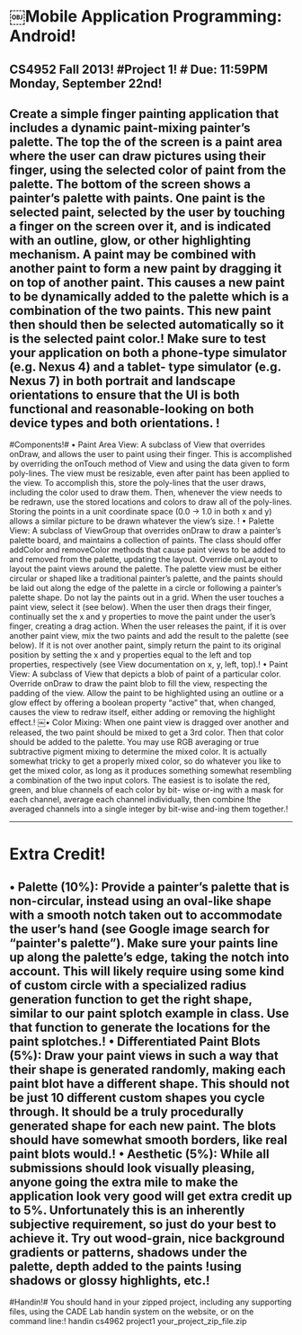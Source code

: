 # ￼Mobile Application Programming: Android! #
CS4952 Fall 2013!
#Project 1! #
Due: 11:59PM Monday, September 22nd!
------------------------------------------------------------------
Create a simple finger painting application that includes a dynamic paint-mixing painter’s palette. The top the of the screen is a paint area where the user can draw pictures using their finger, using the selected color of paint from the palette. The bottom of the screen shows a painter’s palette with paints. One paint is the selected paint, selected by the user by touching a finger on the screen over it, and is indicated with an outline, glow, or other highlighting mechanism. A paint may be combined with another paint to form a new paint by dragging it on top of another paint. This causes a new paint to be dynamically added to the palette which is a combination of the two paints. This new paint then should then be selected automatically so it is the selected paint color.!
Make sure to test your application on both a phone-type simulator (e.g. Nexus 4) and a tablet- type simulator (e.g. Nexus 7) in both portrait and landscape orientations to ensure that the UI is both functional and reasonable-looking on both device types and both orientations. !
---------------------------------------------------------------
#Components!#
• Paint Area View: A subclass of View that overrides onDraw, and allows the user to paint using their finger. This is accomplished by overriding the onTouch method of View and using the data given to form poly-lines. The view must be resizable, even after paint has been applied to the view. To accomplish this, store the poly-lines that the user draws, including the color used to draw them. Then, whenever the view needs to be redrawn, use the stored locations and colors to draw all of the poly-lines. Storing the points in a unit coordinate space (0.0 -> 1.0 in both x and y) allows a similar picture to be drawn whatever the view’s size. !
• Palette View: A subclass of ViewGroup that overrides onDraw to draw a painter’s palette board, and maintains a collection of paints. The class should offer addColor and removeColor methods that cause paint views to be added to and removed from the palette, updating the layout. Override onLayout to layout the paint views around the palette. The palette view must be either circular or shaped like a traditional painter’s palette, and the paints should be laid out along the edge of the palette in a circle or following a painter’s palette shape. Do not lay the paints out in a grid. When the user touches a paint view, select it (see below). When the user then drags their finger, continually set the x and y properties to move the paint under the user’s finger, creating a drag action. When the user releases the paint, if it is over another paint view, mix the two paints and add the result to the palette (see below). If it is not over another paint, simply return the paint to its original position by setting the x and y properties equal to the left and top properties, respectively (see View documentation on x, y, left, top).!
• Paint View: A subclass of View that depicts a blob of paint of a particular color. Override onDraw to draw the paint blob to fill the view, respecting the padding of the view. Allow the paint to be highlighted using an outline or a glow effect by offering a boolean property “active” that, when changed, causes the view to redraw itself, either adding or removing the highlight effect.!
￼• Color Mixing: When one paint view is dragged over another and released, the two paint should be mixed to get a 3rd color. Then that color should be added to the palette. You may use RGB averaging or true subtractive pigment mixing to determine the mixed color. It is actually somewhat tricky to get a properly mixed color, so do whatever you like to get the mixed color, as long as it produces something somewhat resembling a combination of the two input colors. The easiest is to isolate the red, green, and blue channels of each color by bit- wise or-ing with a mask for each channel, average each channel individually, then combine
!the averaged channels into a single integer by bit-wise and-ing them together.!

----------------------------------------------------------------------------------
# Extra Credit! #
• Palette (10%): Provide a painter’s palette that is non-circular, instead using an oval-like shape with a smooth notch taken out to accommodate the user’s hand (see Google image search for “painter's palette”). Make sure your paints line up along the palette’s edge, taking the notch into account. This will likely require using some kind of custom circle with a specialized radius generation function to get the right shape, similar to our paint splotch example in class. Use that function to generate the locations for the paint splotches.!
• Differentiated Paint Blots (5%): Draw your paint views in such a way that their shape is generated randomly, making each paint blot have a different shape. This should not be just 10 different custom shapes you cycle through. It should be a truly procedurally generated shape for each new paint. The blots should have somewhat smooth borders, like real paint blots would.!
• Aesthetic (5%): While all submissions should look visually pleasing, anyone going the extra mile to make the application look very good will get extra credit up to 5%. Unfortunately this is an inherently subjective requirement, so just do your best to achieve it. Try out wood-grain, nice background gradients or patterns, shadows under the palette, depth added to the paints
!using shadows or glossy highlights, etc.!
--------------------------------------------------------------------------
#Handin!#
You should hand in your zipped project, including any supporting files, using the CADE Lab handin system on the website, or on the command line:!
handin cs4962 project1 your_project_zip_file.zip